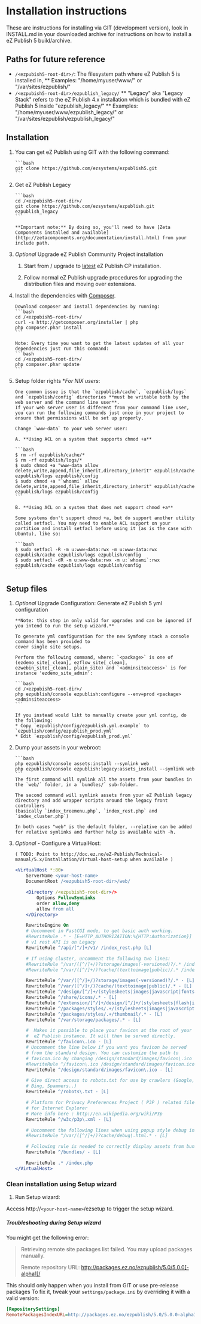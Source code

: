 # Installation instructions

  These are instructions for installing via GIT (development version), look in INSTALL.md
  in your downloaded archive for instructions on how to install a eZ Publish 5 build/archive.

## Paths for future reference
  * `/<ezpubish5-root-dir>/`: The filesystem path where eZ Publish 5 is installed in,
   ** Examples: "/home/myuser/www/" or "/var/sites/ezpublish/"
  * `/<ezpubish5-root-dir>/ezpublish_legacy/`
   ** "Legacy" aka "Legacy Stack" refers to the eZ Publish 4.x installation which is bundled with eZ Publish 5 inside "ezpublish_legacy/"
   ** Examples: "/home/myuser/www/ezpublish_legacy/" or "/var/sites/ezpublish/ezpublish_legacy/"

## Installation

1. You can get eZ Publish using GIT with the following command:

       ```bash
       git clone https://github.com/ezsystems/ezpublish5.git
       ```

2. Get eZ Publish Legacy

       ```bash
       cd /<ezpubish5-root-dir>/
       git clone https://github.com/ezsystems/ezpublish.git ezpublish_legacy
       ```

       **Important note:** By doing so, you'll need to have [Zeta Components installed and available](http://zetacomponents.org/documentation/install.html) from your include path.

3. *Optional* Upgrade eZ Publish Community Project installation
    1. Start from / upgrade to [latest](http://share.ez.no/downloads/downloads) eZ Publish CP installation.

    2. Follow normal eZ Publish upgrade procedures for upgrading the distribution files and moving over extensions.

4. Install the dependencies with [Composer](http://getcomposer.org).

       Download composer and install dependencies by running:
       ```bash
       cd /<ezpubish5-root-dir>/
       curl -s http://getcomposer.org/installer | php
       php composer.phar install
       ```

       Note: Every time you want to get the latest updates of all your dependencies just run this command:
       ```bash
       cd /<ezpubish5-root-dir>/
       php composer.phar update
       ```

5. Setup folder rights **For *NIX users**:

       One common issue is that the `ezpublish/cache`, `ezpublish/logs` and `ezpublish/config` directories **must be writable both by the web server and the command line user**.
       If your web server user is different from your command line user, you can run the following commands just once in your project to ensure that permissions will be set up properly. 

       Change `www-data` to your web server user:

       A. **Using ACL on a system that supports chmod +a**

       ```bash
       $ rm -rf ezpublish/cache/*
       $ rm -rf ezpublish/logs/*
       $ sudo chmod +a "www-data allow delete,write,append,file_inherit,directory_inherit" ezpublish/cache ezpublish/logs ezpublish/config
       $ sudo chmod +a "`whoami` allow delete,write,append,file_inherit,directory_inherit" ezpublish/cache ezpublish/logs ezpublish/config
       ```

       B. **Using ACL on a system that does not support chmod +a**

       Some systems don't support chmod +a, but do support another utility called setfacl. You may need to enable ACL support on your partition and install setfacl before using it (as is the case with Ubuntu), like so:

       ```bash
       $ sudo setfacl -R -m u:www-data:rwx -m u:www-data:rwx ezpublish/cache ezpublish/logs ezpublish/config
       $ sudo setfacl -dR -m u:www-data:rwx -m u:`whoami`:rwx ezpublish/cache ezpublish/logs ezpublish/config
       ```

## Setup files
1. *Optional* Upgrade Configuration: Generate eZ Publish 5 yml configuration

       **Note: this step in only valid for upgrades and can be ignored if you intend to run the setup wizard.**

       To generate yml configuration for the new Symfony stack a console command has been provided to
       cover single site setups.

       Perform the following command, where: `<package>` is one of (ezdemo_site[_clean], ezflow_site[_clean],
       ezwebin_site[_clean], plain_site) and `<adminsiteaccess>` is for instance 'ezdemo_site_admin':

       ```bash
       cd /<ezpubish5-root-dir>/
       php ezpublish/console ezpublish:configure --env=prod <package> <adminsiteaccess>
       ```

       If you instead would likt to manually create your yml config, do the following:
       * Copy `ezpublish/config/ezpublish.yml.example` to `ezpublish/config/ezpublish_prod.yml`
       * Edit `ezpublish/config/ezpublish_prod.yml`


2. Dump your assets in your webroot:

       ```bash
       php ezpublish/console assets:install --symlink web
       php ezpublish/console ezpublish:legacy:assets_install --symlink web
       ```
       The first command will symlink all the assets from your bundles in the `web/` folder, in a `bundles/` sub-folder.

       The second command will symlink assets from your eZ Publish legacy directory and add wrapper scripts around the legacy front controllers
       (basically `index_treemenu.php`, `index_rest.php` and `index_cluster.php`)

       In both cases "web" is the default folder, --relative can be added for relative symlinks and further help is available with -h.

3. *Optional* - Configure a VirtualHost:

       ( TODO: Point to http://doc.ez.no/eZ-Publish/Technical-manual/5.x/Installation/Virtual-host-setup when available )

    ```apache
    <VirtualHost *:80>
        ServerName <your-host-name>
        DocumentRoot /<ezpubish5-root-dir>/web/

        <Directory /<ezpubish5-root-dir>/>
            Options FollowSymLinks
            order allow,deny
            allow from all
        </Directory>

        RewriteEngine On
        # Uncomment in FastCGI mode, to get basic auth working.
        #RewriteRule .* - [E=HTTP_AUTHORIZATION:%{HTTP:Authorization}]
        # v1 rest API is on Legacy
        RewriteRule ^/api/[^/]+/v1/ /index_rest.php [L]

        # If using cluster, uncomment the following two lines:
        #RewriteRule ^/var/([^/]+/)?storage/images(-versioned)?/.* /index_cluster.php [L]
        #RewriteRule ^/var/([^/]+/)?cache/(texttoimage|public)/.* /index_cluster.php [L]

        RewriteRule ^/var/([^/]+/)?storage/images(-versioned)?/.* - [L]
        RewriteRule ^/var/([^/]+/)?cache/(texttoimage|public)/.* - [L]
        RewriteRule ^/design/[^/]+/(stylesheets|images|javascript|fonts)/.* - [L]
        RewriteRule ^/share/icons/.* - [L]
        RewriteRule ^/extension/[^/]+/design/[^/]+/(stylesheets|flash|images|lib|javascripts?)/.* - [L]
        RewriteRule ^/packages/styles/.+/(stylesheets|images|javascript)/[^/]+/.* - [L]
        RewriteRule ^/packages/styles/.+/thumbnail/.* - [L]
        RewriteRule ^/var/storage/packages/.* - [L]

        #  Makes it possible to place your favicon at the root of your
        #  eZ Publish instance. It will then be served directly.
        RewriteRule ^/favicon\.ico - [L]
        # Uncomment the line below if you want you favicon be served
        # from the standard design. You can customize the path to
        # favicon.ico by changing /design/standard/images/favicon\.ico
        #RewriteRule ^/favicon\.ico /design/standard/images/favicon.ico [L]
        RewriteRule ^/design/standard/images/favicon\.ico - [L]

        # Give direct access to robots.txt for use by crawlers (Google,
        # Bing, Spammers..)
        RewriteRule ^/robots\.txt - [L]

        # Platform for Privacy Preferences Project ( P3P ) related files
        # for Internet Explorer
        # More info here : http://en.wikipedia.org/wiki/P3p
        RewriteRule ^/w3c/p3p\.xml - [L]

        # Uncomment the following lines when using popup style debug in legacy
        #RewriteRule ^/var/([^/]+/)?cache/debug\.html.* - [L]

        # Following rule is needed to correctly display assets from bundles
        RewriteRule ^/bundles/ - [L]

        RewriteRule .* /index.php
    </VirtualHost>
    ```

### Clean installation using Setup wizard
1. Run Setup wizard:

  Access http://`<your-host-name>`/ezsetup to trigger the setup wizard.

##### Troubleshooting during Setup wizard

  You might get the following error:
  > Retrieving remote site packages list failed. You may upload packages manually.
  >
  > Remote repository URL: http://packages.ez.no/ezpublish/5.0/5.0.0[-alpha1]/

  This should only happen when you install from GIT or use pre-release packages
  To fix it, tweak your `settings/package.ini` by overriding it with a valid version:

  ```ini
  [RepositorySettings]
  RemotePackagesIndexURL=http://packages.ez.no/ezpublish/5.0/5.0.0-alpha1
  ```

